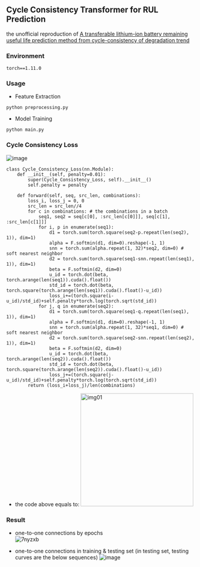 ##  Cycle Consistency Transformer for RUL Prediction

the unofficial reproduction of [A transferable lithium-ion battery remaining useful life prediction method from cycle-consistency of degradation trend](https://www.sciencedirect.com/science/article/pii/S0378775322000027?ref=cra_js_challenge&fr=RR-1)

### Environment
```
torch==1.11.0
```

### Usage
* Feature Extraction
```
python preprocessing.py
```
* Model Training
```
python main.py 
```

### Cycle Consistency Loss
![image](https://github.com/JieChungChen/cycle-consistency-transformer/assets/120712134/abd9176f-398c-4676-b3a7-307a418971dd)

```
class Cycle_Consistency_Loss(nn.Module):
    def __init__(self, penalty=0.01):
        super(Cycle_Consistency_Loss, self).__init__()
        self.penalty = penalty

    def forward(self, seq, src_len, combinations):
        loss_i, loss_j = 0, 0
        src_len = src_len//4
        for c in combinations: # the combinations in a batch
            seq1, seq2 = seq[c[0], :src_len[c[0]]], seq[c[1], :src_len[c[1]]]
            for i, p in enumerate(seq1):
                d1 = torch.sum(torch.square(seq2-p.repeat(len(seq2), 1)), dim=1)
                alpha = F.softmin(d1, dim=0).reshape(-1, 1)
                snn = torch.sum(alpha.repeat(1, 32)*seq2, dim=0) #  soft nearest neighbor
                d2 = torch.sum(torch.square(seq1-snn.repeat(len(seq1), 1)), dim=1)
                beta = F.softmin(d2, dim=0)
                u_id = torch.dot(beta, torch.arange(len(seq1)).cuda().float())
                std_id = torch.dot(beta, torch.square(torch.arange(len(seq1)).cuda().float()-u_id))
                loss_i+=(torch.square(i-u_id)/std_id)+self.penalty*torch.log(torch.sqrt(std_id))
            for j, q in enumerate(seq2):
                d1 = torch.sum(torch.square(seq1-q.repeat(len(seq1), 1)), dim=1)
                alpha = F.softmin(d1, dim=0).reshape(-1, 1)
                snn = torch.sum(alpha.repeat(1, 32)*seq1, dim=0) #  soft nearest neighbor
                d2 = torch.sum(torch.square(seq2-snn.repeat(len(seq2), 1)), dim=1)
                beta = F.softmin(d2, dim=0)
                u_id = torch.dot(beta, torch.arange(len(seq2)).cuda().float())
                std_id = torch.dot(beta, torch.square(torch.arange(len(seq2)).cuda().float()-u_id))
                loss_j+=(torch.square(j-u_id)/std_id)+self.penalty*torch.log(torch.sqrt(std_id))
        return (loss_i+loss_j)/len(combinations)
```
* the code above equals to: <img src="https://github.com/JieChungChen/cycle-consistency-transformer/assets/120712134/b9e5f0b7-98be-410d-957a-2a7ca96e8b35" width="300" alt="img01"/>

### Result
* one-to-one connections by epochs<br>
![7nyzxb](https://github.com/JieChungChen/cycle-consistency-transformer/assets/120712134/656e4664-2577-48bf-b786-6f2eacdaab57)

* one-to-one connections in training & testing set (in testing set, testing curves are the below sequences)
![image](https://github.com/JieChungChen/cycle-consistency-transformer/assets/120712134/285f3d8c-0e2b-4b4d-856a-dca1d640c9e6)


